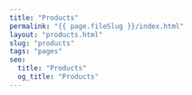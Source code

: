 ```yaml
---
title: "Products"
permalink: "{{ page.fileSlug }}/index.html"
layout: "products.html"
slug: "products"
tags: "pages"
seo:
  title: "Products"
  og_title: "Products"
---
```



